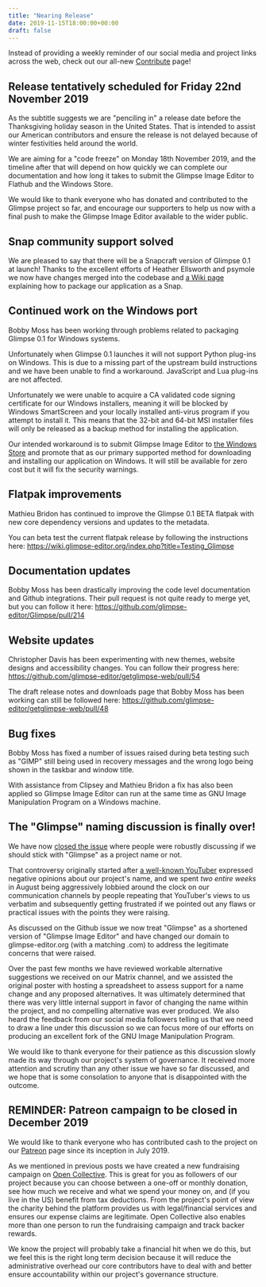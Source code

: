 ```yaml
---
title: "Nearing Release"
date: 2019-11-15T18:00:00+00:00
draft: false
---
```

Instead of providing a weekly reminder of our social media and project links across the web, check out our all-new [Contribute](/contribute/) page!

## Release tentatively scheduled for Friday 22nd November 2019
As the subtitle suggests we are "penciling in" a release date before the Thanksgiving holiday season in the United States. That is intended to assist our American contributors and ensure the release is not delayed because of winter festivities held around the world.

We are aiming for a "code freeze" on Monday 18th November 2019, and the timeline after that will depend on how quickly we can complete our documentation and how long it takes to submit the Glimpse Image Editor to Flathub and the Windows Store.

We would like to thank everyone who has donated and contributed to the Glimpse project so far, and encourage our supporters to help us now with a final push to make the Glimpse Image Editor available to the wider public.

## Snap community support solved
We are pleased to say that there will be a Snapcraft version of Glimpse 0.1 at launch! Thanks to the excellent efforts of Heather Ellsworth and psymole we now have changes merged into the codebase and [a Wiki page](https://wiki.glimpse-editor.org/index.php?title=Building_Glimpse/Linux#Package_as_a_Snap) explaining how to package our application as a Snap.

## Continued work on the Windows port
Bobby Moss has been working through problems related to packaging Glimpse 0.1 for Windows systems.

Unfortunately when Glimpse 0.1 launches it will not support Python plug-ins on Windows. This is due to a missing part of the upstream build instructions and we have been unable to find a workaround. JavaScript and Lua plug-ins are not affected.

Unfortunately we were unable to acquire a CA validated code signing certificate for our Windows installers, meaning it will be blocked by Windows SmartScreen and your locally installed anti-virus program if you attempt to install it. This means that the 32-bit and 64-bit MSI installer files will only be released as a backup method for installing the application.

Our intended workaround is to submit Glimpse Image Editor to [the Windows Store](https://en.wikipedia.org/wiki/Microsoft_Store_(digital)) and promote that as our primary supported method for downloading and installing our application on Windows. It will still be available for zero cost but it will fix the security warnings.

## Flatpak improvements
Mathieu Bridon has continued to improve the Glimpse 0.1 BETA flatpak with new core dependency versions and updates to the metadata.

You can beta test the current flatpak release by following the instructions here: https://wiki.glimpse-editor.org/index.php?title=Testing_Glimpse

## Documentation updates
Bobby Moss has been drastically improving the code level documentation and Github integrations. Their pull request is not quite ready to merge yet, but you can follow it here: https://github.com/glimpse-editor/Glimpse/pull/214

## Website updates
Christopher Davis has been experimenting with new themes, website designs and accessibility changes. You can follow their progress here: https://github.com/glimpse-editor/getglimpse-web/pull/54

The draft release notes and downloads page that Bobby Moss has been working can still be followed here: https://github.com/glimpse-editor/getglimpse-web/pull/48

## Bug fixes
Bobby Moss has fixed a number of issues raised during beta testing such as "GIMP" still being used in recovery messages and the wrong logo being shown in the taskbar and window title.

With assistance from Clipsey and Mathieu Bridon a fix has also been applied so Glimpse Image Editor can run at the same time as GNU Image Manipulation Program on a Windows machine.

## The "Glimpse" naming discussion is finally over!
We have now [closed the issue](https://github.com/glimpse-editor/Glimpse/issues?page=2&q=is%3Aissue+is%3Aclosed) where people were robustly discussing if we should stick with "Glimpse" as a project name or not.

That controversy originally started after [a well-known YouTuber](https://www.youtube.com/watch?v=CV1HZU4KFHc) expressed negative opinions about our project's name, and we spent *two entire weeks* in August being aggressively lobbied around the clock on our communication channels by people repeating that YouTuber's views to us verbatim and subsequently getting frustrated if we pointed out any flaws or practical issues with the points they were raising.

As discussed on the Github issue we now treat "Glimpse" as a shortened version of "Glimpse Image Editor" and have changed our domain to glimpse-editor.org (with a matching .com) to address the legitimate concerns that were raised.

Over the past few months we have reviewed workable alternative suggestions we received on our Matrix channel, and we assisted the original poster with hosting a spreadsheet to assess support for a name change and any proposed alternatives. It was ultimately determined that there was very little internal support in favor of changing the name within the project, and no compelling alternative was ever produced. We also heard the feedback from our social media followers telling us that we need to draw a line under this discussion so we can focus more of our efforts on producing an excellent fork of the GNU Image Manipulation Program.

We would like to thank everyone for their patience as this discussion slowly made its way through our project's system of governance. It received more attention and scrutiny than any other issue we have so far discussed, and we hope that is some consolation to anyone that is disappointed with the outcome.

## REMINDER: Patreon campaign to be closed in December 2019
We would like to thank everyone who has contributed cash to the project on our [Patreon](https://www.patreon.com/glimpse) page since its inception in July 2019.

As we mentioned in previous posts we have created a new fundraising campaign on [Open Collective](https://opencollective.com/glimpse). This is great for you as followers of our project because you can choose between a one-off or monthly donation, see how much we receive and what we spend your money on, and (if you live in the US) benefit from tax deductions. From the project's point of view the charity behind the platform provides us with legal/financial services and ensures our expense claims are legitimate. Open Collective also enables more than one person to run the fundraising campaign and track backer rewards.

We know the project will probably take a financial hit when we do this, but we feel this is the right long term decision because it will reduce the administrative overhead our core contributors have to deal with and better ensure accountability within our project's governance structure.
